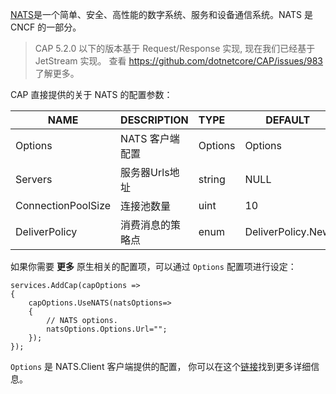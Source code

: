 [NATS](https://nats.io/)是一个简单、安全、高性能的数字系统、服务和设备通信系统。NATS 是 CNCF 的一部分。



> CAP 5.2.0 以下的版本基于 Request/Response 实现, 现在我们已经基于 JetStream 实现。 查看 https://github.com/dotnetcore/CAP/issues/983 了解更多。

CAP 直接提供的关于 NATS 的配置参数：

| NAME               | DESCRIPTION      | TYPE    | DEFAULT           |
| ------------------ | ---------------- | :------ | ----------------- |
| Options            | NATS 客户端配置  | Options | Options           |
| Servers            | 服务器Urls地址   | string  | NULL              |
| ConnectionPoolSize | 连接池数量       | uint    | 10                |
| DeliverPolicy      | 消费消息的策略点 | enum    | DeliverPolicy.New |

如果你需要 **更多** 原生相关的配置项，可以通过 `Options` 配置项进行设定：

```
services.AddCap(capOptions => 
{
    capOptions.UseNATS(natsOptions=>
    {
        // NATS options.
        natsOptions.Options.Url="";
    });
});
```

`Options` 是 NATS.Client 客户端提供的配置， 你可以在这个[链接](http://nats-io.github.io/nats.net/class_n_a_t_s_1_1_client_1_1_options.html)找到更多详细信息。
